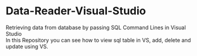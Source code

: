 # Data-Reader-Visual-Studio
Retrieving data from database by passing SQL Command Lines in Visual Studio </br>
In this Repository you can see how to view sql table in VS, add, delete and update using VS.

